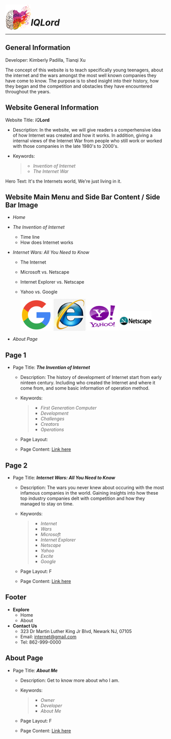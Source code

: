 <img align="left" width="80" height="80" src="images/best-iq-test.png">

# *IQLord*
---


## General Information
Developer: Kimberly Padilla, Tianqi Xu

The concept of this website is to teach specifically young teenagers, about the internet and the wars amongst the most well known companies they have come to know. The purpose is to shed insight into their history, how they began and the competition and obstacles they have encountered throughout the years.



## Website General Information

Website Title: *IQ***Lord**
  - Description: In the website, we will give readers a comperhensive idea of how Internet was created and how it works. In addition, giving a internal views of the Internet War from people who still work or worked with those companies in the late 1980's to 2000's. 
  - Keywords:


    > - _Invention of Internet_
    > - _The Internet War_


Hero Text: It's the Internets world, We're just living in it.



## Website Main Menu and Side Bar Content / Side Bar Image 
- *Home*
- *The Invention of Internet*
  - Time line
  - How does Internet works 
- *Internet Wars: All You Need to Know* 
  - The Internet
  - Microsoft vs. Netscape
  - Internet Explorer vs. Netscape
  - Yahoo vs. Google

      <img src="images//google-logo-png-suite-everything-you-need-know-about-google-newest-0.png" width=100> 
      <img src="images//png-clipart-internet-explorer-internet-explorer.png" width=100> 
      <img src="images//unnamed.png" width=100> 
      <img src="images/Netscape-Logo-1024x640.png" width=100>

- *About Page*



## Page 1
- Page Title: ***The Invention of Internet***
  - Description: The history of development of Internet start from early ninteen century. Including who created the Internet and where it come from, and some basic information of operation method.
  - Keywords:


    > - _First Generation Computer_
    > - _Development_
    > - _Challenges_
    > - _Creators_
    > - _Operations_


  - Page Layout: 
  - Page Content: [Link here](https://github.com/knp56/Internet-Website/blob/main/page1.md)



## Page 2
- Page Title: ***Internet Wars: All You Need to Know***
  - Description: The wars you never knew about occuring with the most infamous companies in the world. Gaining insights into how these top industry companies delt with competition and how they managed to stay on time.
  - Keywords:
  
  
    > - _Internet_
    > - _Wars_
    > - _Microsoft_
    > - _Internet Explorer_
    > - _Netscape_
    > - _Yahoo_
    > - _Excite_
    > - _Google_
  
  
  - Page Layout: F 
  - Page Content: [Link here](https://github.com/knp56/Internet-Website/edit/main/page2.md)



## Footer
- **Explore**
  - Home
  - About
- **Contact Us**
  - 323 Dr Martin Luther King Jr Blvd, Newark NJ, 07105
  - Email: internet@gmail.com
  - Tel: 862-999-0000



## About Page 
- Page Title: ***About Me***
  - Description: Get to know more about who I am.
  - Keywords:
  
  
    > - _Owner_
    > - _Developer_
    > - _About Me_
 
  
  
  - Page Layout: F 
  - Page Content: [Link here](https://github.com/knp56/Internet-Website/edit/main/about.md)

